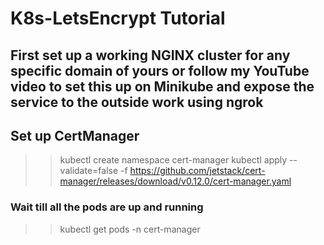 # K8s-LetsEncrypt Tutorial

## First set up a working NGINX cluster for any specific domain of yours or follow my YouTube video to set this up on Minikube and expose the service to the outside work using ngrok

## Set up CertManager

>>kubectl create namespace cert-manager
>>kubectl apply --validate=false -f https://github.com/jetstack/cert-manager/releases/download/v0.12.0/cert-manager.yaml

### Wait till all the pods are up and running
>>kubectl get pods -n cert-manager

